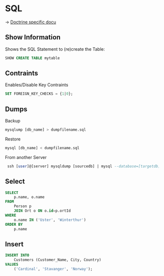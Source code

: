 # SQL

-> [Doctrine specific docu](doctrine.md)

## Show Information

Shows the SQL Statement to (re)create the Table:

```sql
SHOW CREATE TABLE mytable
```

## Contraints

Enables/Disable Key Contraints

```sql
SET FOREIGN_KEY_CHECKS = {1|0};
```

## Dumps

Backup
```sql
mysqlump [db_name] > dumpfilename.sql
```

Restore
```sql
mysql [db_name] < dumpfilename.sql
```

From another Server
```sql
 ssh [user]@[server] mysqldump [sourcedb] | mysql --database=[targetdb]
```

## Select

```sql
SELECT
	p.name, o.name
FROM
	Person p
	JOIN Ort o ON o.id=p.ortId
WHERE
	o.name IN ('Uster', 'Winterthur')
ORDER BY
	p.name
```

## Insert

```sql
INSERT INTO
	Customers (Customer_Name, City, Country)
VALUES
	('Cardinal', 'Stavanger', 'Norway');
```
